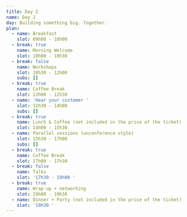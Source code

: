 ```yaml
---
title: Day 2
name: Day 2
day: Building something big. Together.
plan:
  - name: Breakfast
    slot: 09h00 - 10h00
  - break: true
    name: Morning Welcome
    slot: 10h00 - 10h30
  - break: false
    name: Workshops
    slot: 10h30 - 12h00
    subs: []
  - break: true
    name: Coffee Break
    slot: 12h00 - 12h30
  - name: 'Hear your customer '
    slot: 12h30 - 14h00
    subs: []
  - break: true
    name: Lunch & Coffee (not included in the price of the ticket)
    slot: 14h00 - 15h30
  - name: Parallel sessions (unconference style)
    slot: 15h30 - 17h00
    subs: []
  - break: true
    name: Coffee Break
    slot: 17h00 - 17h30
  - break: false
    name: Talks
    slot: '17h30 - 19h00 '
  - break: true
    name: Wrap-up + networking
    slot: 19h00 - 19h30
  - name: Dinner + Party (not included in the price of the ticket)
    slot: '19h30 '
---
```


